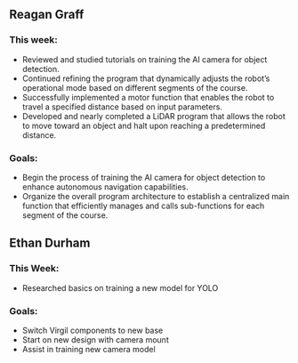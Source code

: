 ## Reagan Graff
### This week:
- Reviewed and studied tutorials on training the AI camera for object detection.
- Continued refining the program that dynamically adjusts the robot’s operational mode based on different segments of the course.
- Successfully implemented a motor function that enables the robot to travel a specified distance based on input parameters.
- Developed and nearly completed a LiDAR program that allows the robot to move toward an object and halt upon reaching a predetermined distance.

### Goals:
- Begin the process of training the AI camera for object detection to enhance autonomous navigation capabilities.
- Organize the overall program architecture to establish a centralized main function that efficiently manages and calls sub-functions for each segment of the course.

## Ethan Durham
### This Week:
- Researched basics on training a new model for YOLO

### Goals:
- Switch Virgil components to new base
- Start on new design with camera mount
- Assist in training new camera model
